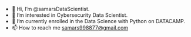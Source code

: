 - 👋 Hi, I’m @samarsDataScientist.
- 👀 I’m interested in Cybersecurity Data Scientist.
- 🌱 I’m currently enrolled in the Data Science with Python on DATACAMP.
- 📫 How to reach me samars998877@gmail.com

<!---
samarsDataScientist/samarsDataScientist is a ✨ special ✨ repository because its `README.md` (this file) appears on your GitHub profile.
You can click the Preview link to take a look at your changes.
--->
